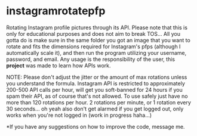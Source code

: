 # instagramrotatepfp
Rotating Instagram profile pictures through its API. Please note that this is only for educational purposes and does not aim to break TOS... All you gotta do is make sure in the same folder you got an image that you want to rotate and fits the dimensions required for Instagram's pfps (although I automatically scale it), and then run the program utilizing your username, password, and email. Any usage is the responsibility of the user, this **project** was made to learn how APIs work. 

NOTE: Please don't adjust the jitter or the amount of max rotations unless you understand the formula. Instagram API is restricted to approximately 200-500 API calls per hour, will get you soft-banned for 24 hours if you spam their API, as of course that's not allowed. To use safely just have no more than 120 rotations per hour. 2 rotations per minute, or 1 rotation every 30 seconds... oh yeah also don't get alarmed if you get logged out, only works when you're not logged in (work in progress haha...)

*If you have any suggestions on how to improve the code, message me.
